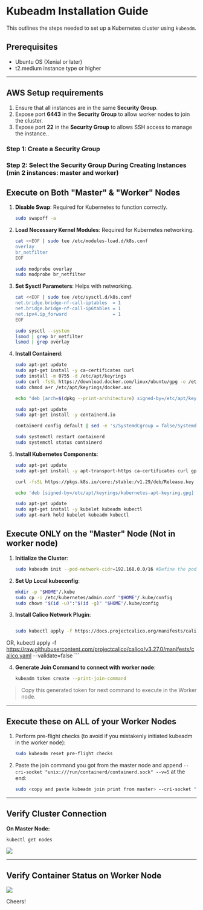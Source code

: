 # Kubeadm Installation Guide

This outlines the steps needed to set up a Kubernetes cluster using `kubeadm`.

## Prerequisites

- Ubuntu OS (Xenial or later)
- t2.medium instance type or higher

---

## AWS Setup requirements

1. Ensure that all instances are in the same **Security Group**.
2. Expose port **6443** in the **Security Group** to allow worker nodes to join the cluster.
3. Expose port **22** in the **Security Group** to allows SSH access to manage the instance..


### Step 1: Create a Security Group

### Step 2: Select the Security Group During Creating Instances (min 2 instances: master and worker)


## Execute on Both "Master" & "Worker" Nodes

1. **Disable Swap**: Required for Kubernetes to function correctly.
    ```bash
    sudo swapoff -a
    ```

2. **Load Necessary Kernel Modules**: Required for Kubernetes networking.
    ```bash
    cat <<EOF | sudo tee /etc/modules-load.d/k8s.conf
    overlay
    br_netfilter
    EOF

    sudo modprobe overlay
    sudo modprobe br_netfilter
    ```

3. **Set Sysctl Parameters**: Helps with networking.
    ```bash
    cat <<EOF | sudo tee /etc/sysctl.d/k8s.conf
    net.bridge.bridge-nf-call-iptables  = 1
    net.bridge.bridge-nf-call-ip6tables = 1
    net.ipv4.ip_forward                 = 1
    EOF

    sudo sysctl --system
    lsmod | grep br_netfilter
    lsmod | grep overlay
    ```

4. **Install Containerd**:
    ```bash
    sudo apt-get update
    sudo apt-get install -y ca-certificates curl
    sudo install -m 0755 -d /etc/apt/keyrings
    sudo curl -fsSL https://download.docker.com/linux/ubuntu/gpg -o /etc/apt/keyrings/docker.asc
    sudo chmod a+r /etc/apt/keyrings/docker.asc

    echo "deb [arch=$(dpkg --print-architecture) signed-by=/etc/apt/keyrings/docker.asc] https://download.docker.com/linux/ubuntu $(. /etc/os-release && echo \"$VERSION_CODENAME\") stable" | sudo tee /etc/apt/sources.list.d/docker.list > /dev/null

    sudo apt-get update
    sudo apt-get install -y containerd.io

    containerd config default | sed -e 's/SystemdCgroup = false/SystemdCgroup = true/' -e 's/sandbox_image = "registry.k8s.io\/pause:3.6"/sandbox_image = "registry.k8s.io\/pause:3.9"/' | sudo tee /etc/containerd/config.toml

    sudo systemctl restart containerd
    sudo systemctl status containerd
    ```

5. **Install Kubernetes Components**:
    ```bash
    sudo apt-get update
    sudo apt-get install -y apt-transport-https ca-certificates curl gpg

    curl -fsSL https://pkgs.k8s.io/core:/stable:/v1.29/deb/Release.key | sudo gpg --dearmor -o /etc/apt/keyrings/kubernetes-apt-keyring.gpg

    echo 'deb [signed-by=/etc/apt/keyrings/kubernetes-apt-keyring.gpg] https://pkgs.k8s.io/core:/stable:/v1.29/deb/ /' | sudo tee /etc/apt/sources.list.d/kubernetes.list

    sudo apt-get update
    sudo apt-get install -y kubelet kubeadm kubectl
    sudo apt-mark hold kubelet kubeadm kubectl
    ```

## Execute ONLY on the "Master" Node (Not in worker node)

1. **Initialize the Cluster**:
    ```bash
    sudo kubeadm init --pod-network-cidr=192.168.0.0/16 #Define the pod network IP range (used by CNI plugin)
    ```

2. **Set Up Local kubeconfig**:
    ```bash
    mkdir -p "$HOME"/.kube
    sudo cp -i /etc/kubernetes/admin.conf "$HOME"/.kube/config
    sudo chown "$(id -u)":"$(id -g)" "$HOME"/.kube/config
    ```

3. **Install Calico Network Plugin**:
    ```bash

    sudo kubectl apply -f https://docs.projectcalico.org/manifests/calico.yaml --validate=false
OR,
    kubectl apply -f https://raw.githubusercontent.com/projectcalico/calico/v3.27.0/manifests/calico.yaml --validate=false
    ```

4. **Generate Join Command to connect with worker node**:
    ```bash
    kubeadm token create --print-join-command
    ```

> Copy this generated token for next command to execute in the Worker node.

---

## Execute these on ALL of your Worker Nodes

1. Perform pre-flight checks (to avoid if you mistakenly initiated kubeadm in the worker node):
    ```bash
    sudo kubeadm reset pre-flight checks
    ```

2. Paste the join command you got from the master node and append `--cri-socket "unix:///run/containerd/containerd.sock" --v=5` at the end:
    ```bash
    sudo <copy and paste kubeadm join print from master> --cri-socket "unix:///run/containerd/containerd.sock" --v=5
    ```

---

## Verify Cluster Connection

**On Master Node:**

```bash
kubectl get nodes

```

   <img src="/images/master.png">

---

## Verify Container Status on Worker Node
<img src="/images/worker.png">

Cheers!
